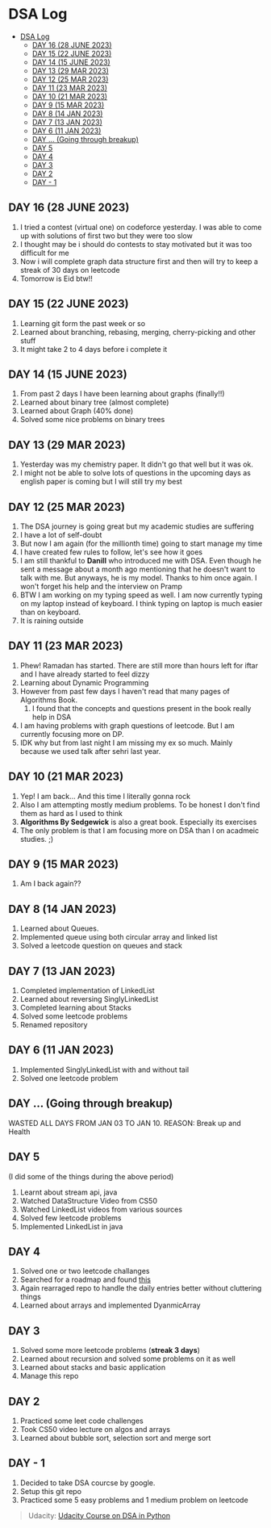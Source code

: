 # DSA Log

- [DSA Log](#dsa-log)
  - [DAY 16 (28 JUNE 2023)](#day-16-28-june-2023)
  - [DAY 15 (22 JUNE 2023)](#day-15-22-june-2023)
  - [DAY 14 (15 JUNE 2023)](#day-14-15-june-2023)
  - [DAY 13 (29 MAR 2023)](#day-13-29-mar-2023)
  - [DAY 12 (25 MAR 2023)](#day-12-25-mar-2023)
  - [DAY 11 (23 MAR 2023)](#day-11-23-mar-2023)
  - [DAY 10 (21 MAR 2023)](#day-10-21-mar-2023)
  - [DAY 9 (15 MAR 2023)](#day-9-15-mar-2023)
  - [DAY 8 (14 JAN 2023)](#day-8-14-jan-2023)
  - [DAY 7 (13 JAN 2023)](#day-7-13-jan-2023)
  - [DAY 6 (11 JAN 2023)](#day-6-11-jan-2023)
  - [DAY ... (Going through breakup)](#day--going-through-breakup)
  - [DAY 5](#day-5)
  - [DAY 4](#day-4)
  - [DAY 3](#day-3)
  - [DAY 2](#day-2)
  - [DAY - 1](#day---1)

## DAY 16 (28 JUNE 2023)

1. I tried a contest (virtual one) on codeforce yesterday. I was able to come up with solutions of first two but they were too slow
2. I thought may be i should do contests to stay motivated but it was too difficult for me
3. Now i will complete graph data structure first and then will try to keep a streak of 30 days on leetcode
4. Tomorrow is Eid btw!!

## DAY 15 (22 JUNE 2023)

1. Learning git form the past week or so
2. Learned about branching, rebasing, merging, cherry-picking and other stuff
3. It might take 2 to 4 days before i complete it

## DAY 14 (15 JUNE 2023)

1. From past 2 days I have been learning about graphs (finally!!)
2. Learned about binary tree (almost complete)
3. Learned about Graph (40% done)
4. Solved some nice problems on binary trees

## DAY 13 (29 MAR 2023)

1. Yesterday was my chemistry paper. It didn't go that well but it was ok.
2. I might not be able to solve lots of questions in the upcoming days as english paper is coming but I will still try my best

## DAY 12 (25 MAR 2023)

1. The DSA journey is going great but my academic studies are suffering
2. I have a lot of self-doubt
3. But now I am again (for the millionth time) going to start manage my time
4. I have created few rules to follow, let's see how it goes
5. I am still thankful to **Danill** who introduced me with DSA. Even though he sent a message about a month ago mentioning that he doesn't want to talk with me. But anyways, he is my model. Thanks to him once again. I won't forget his help and the interview on Pramp
6. BTW I am working on my typing speed as well. I am now currently typing on my laptop instead of keyboard. I think typing on laptop is much easier than on keyboard.
7. It is raining outside

## DAY 11 (23 MAR 2023)

1. Phew! Ramadan has started. There are still more than hours left for iftar and I have already started to feel dizzy 
2. Learning about Dynamic Programming
3. However from past few days I haven't read that many pages of Algorithms Book.
   1. I found that the concepts and questions present in the book really help in DSA
4. I am having problems with graph questions of leetcode. But I am currently focusing more on DP.
5. IDK why but from last night I am missing my ex so much. Mainly because we used talk after sehri last year.

## DAY 10 (21 MAR 2023)

1. Yep! I am back... And this time I literally gonna rock
2. Also I am attempting mostly medium problems. To be honest I don't find them as hard as I used to think
3. **Algorithms By Sedgewick** is also a great book. Especially its exercises
4. The only problem is that I am focusing more on DSA than I on acadmeic studies. ;)

## DAY 9 (15 MAR 2023)

1. Am I back again??

## DAY 8 (14 JAN 2023)

1. Learned about Queues.
1. Implemented queue using both circular array and linked list
1. Solved a leetcode question on queues and stack

## DAY 7 (13 JAN 2023)

1. Completed implementation of LinkedList
1. Learned about reversing SinglyLinkedList
1. Completed learning about Stacks
1. Solved some leetcode problems
1. Renamed repository

## DAY 6 (11 JAN 2023)

1. Implemented SinglyLinkedList with and without tail
1. Solved one leetcode problem

## DAY ... (Going through breakup)

WASTED ALL DAYS FROM JAN 03 TO JAN 10.
REASON: Break up and Health

## DAY 5

(I did some of the things during the above period)

1. Learnt about stream api, java
1. Watched DataStructure Video from CS50
1. Watched LinkedList videos from various sources
1. Solved few leetcode problems
1. Implemented LinkedList in java

## DAY 4

1. Solved one or two leetcode challanges
1. Searched for a roadmap and found [this](https://github.com/sickboydroid/coding-interview-university#3-do-coding-interview-questions-while-youre-learning)
1. Again rearraged repo to handle the daily entries better without cluttering things
1. Learned about arrays and implemented DyanmicArray

## DAY 3

1. Solved some more leetcode problems (**streak 3 days**)
1. Learned about recursion and solved some problems on it as well
1. Learned about stacks and basic application
1. Manage this repo

## DAY 2

1. Practiced some leet code challenges
1. Took CS50 video lecture on algos and arrays
1. Learned about bubble sort, selection sort and merge sort

## DAY - 1

1. Decided to take DSA courcse by google.
1. Setup this git repo
1. Practiced some 5 easy problems and 1 medium problem on leetcode

> Udacity: [Udacity Course on DSA in Python](https://learn.udacity.com/courses/ud513)
